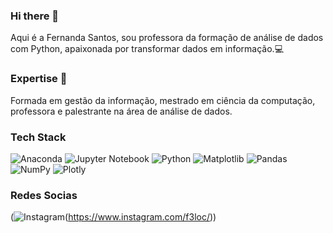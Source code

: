 ### Hi there 👋
Aqui é a Fernanda Santos, sou professora da formação de análise de dados com Python, apaixonada por transformar dados em informação.💻

### Expertise 🚀
Formada em gestão da informação, mestrado em ciência da computação, professora e palestrante na área de análise de dados.

### Tech Stack
![Anaconda](https://img.shields.io/badge/Anaconda-%2344A833.svg?style=for-the-badge&logo=anaconda&logoColor=white)
![Jupyter Notebook](https://img.shields.io/badge/jupyter-%23FA0F00.svg?style=for-the-badge&logo=jupyter&logoColor=white)
![Python](https://img.shields.io/badge/python-3670A0?style=for-the-badge&logo=python&logoColor=ffdd54)
![Matplotlib](https://img.shields.io/badge/Matplotlib-%23ffffff.svg?style=for-the-badge&logo=Matplotlib&logoColor=black)
![Pandas](https://img.shields.io/badge/pandas-%23150458.svg?style=for-the-badge&logo=pandas&logoColor=white)
![NumPy](https://img.shields.io/badge/numpy-%23013243.svg?style=for-the-badge&logo=numpy&logoColor=white)
![Plotly](https://img.shields.io/badge/Plotly-%233F4F75.svg?style=for-the-badge&logo=plotly&logoColor=white)

### Redes Socias

(![Instagram](https://img.shields.io/badge/Instagram-%23E4405F.svg?style=for-the-badge&logo=Instagram&logoColor=white)(https://www.instagram.com/f3loc/))



